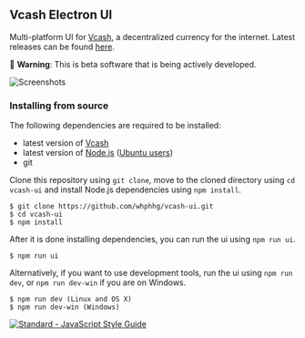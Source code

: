 ## Vcash Electron UI
Multi-platform UI for [Vcash](https://vcash.info/), a decentralized currency for the internet. Latest releases can be found [here](https://github.com/whphhg/vcash-ui/releases).

:hatching_chick: **Warning**: This is beta software that is being actively developed.

![Screenshots](http://i.imgur.com/zfjel56.gif)

### Installing from source
The following dependencies are required to be installed:
* latest version of [Vcash](https://vcash.info/wallets.php)
* latest version of [Node.js](https://nodejs.org/en/download/current/) ([Ubuntu users](https://nodejs.org/en/download/package-manager/#debian-and-ubuntu-based-linux-distributions))
* git

Clone this repository using ``git clone``, move to the cloned directory using ``cd vcash-ui`` and install Node.js dependencies using ``npm install``.

    $ git clone https://github.com/whphhg/vcash-ui.git
    $ cd vcash-ui
    $ npm install

After it is done installing dependencies, you can run the ui using ``npm run ui``.

    $ npm run ui

Alternatively, if you want to use development tools, run the ui using ``npm run dev``, or ``npm run dev-win`` if you are on Windows.

    $ npm run dev (Linux and OS X)
    $ npm run dev-win (Windows)

[![Standard - JavaScript Style Guide](https://cdn.rawgit.com/feross/standard/master/badge.svg)](https://github.com/feross/standard)
